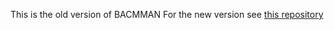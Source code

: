 This is the old version of BACMMAN
For the new version see [this repository](https://github.com/jeanollion/bacmman)
